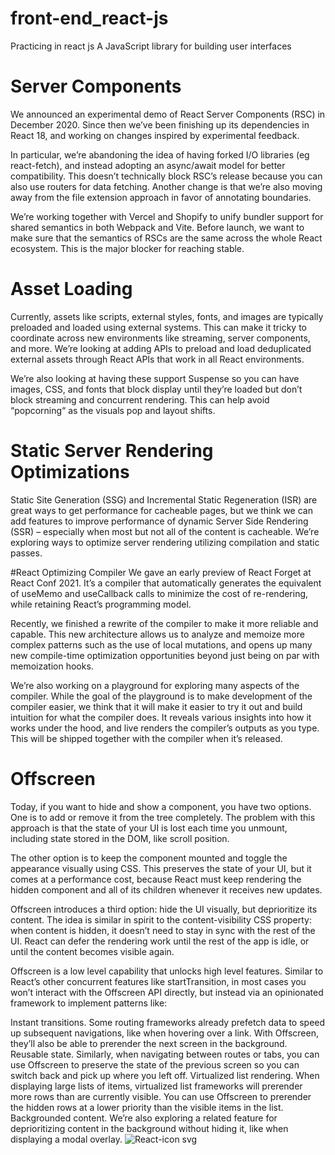 # front-end_react-js
Practicing in react js
A JavaScript library for building user interfaces

# Server Components
We announced an experimental demo of React Server Components (RSC) in December 2020. Since then we’ve been finishing up its dependencies in React 18, and working on changes inspired by experimental feedback.

In particular, we’re abandoning the idea of having forked I/O libraries (eg react-fetch), and instead adopting an async/await model for better compatibility. This doesn’t technically block RSC’s release because you can also use routers for data fetching. Another change is that we’re also moving away from the file extension approach in favor of annotating boundaries.

We’re working together with Vercel and Shopify to unify bundler support for shared semantics in both Webpack and Vite. Before launch, we want to make sure that the semantics of RSCs are the same across the whole React ecosystem. This is the major blocker for reaching stable.

# Asset Loading
Currently, assets like scripts, external styles, fonts, and images are typically preloaded and loaded using external systems. This can make it tricky to coordinate across new environments like streaming, server components, and more. We’re looking at adding APIs to preload and load deduplicated external assets through React APIs that work in all React environments.

We’re also looking at having these support Suspense so you can have images, CSS, and fonts that block display until they’re loaded but don’t block streaming and concurrent rendering. This can help avoid “popcorning“ as the visuals pop and layout shifts.

# Static Server Rendering Optimizations
Static Site Generation (SSG) and Incremental Static Regeneration (ISR) are great ways to get performance for cacheable pages, but we think we can add features to improve performance of dynamic Server Side Rendering (SSR) – especially when most but not all of the content is cacheable. We’re exploring ways to optimize server rendering utilizing compilation and static passes.

#React Optimizing Compiler
We gave an early preview of React Forget at React Conf 2021. It’s a compiler that automatically generates the equivalent of useMemo and useCallback calls to minimize the cost of re-rendering, while retaining React’s programming model.

Recently, we finished a rewrite of the compiler to make it more reliable and capable. This new architecture allows us to analyze and memoize more complex patterns such as the use of local mutations, and opens up many new compile-time optimization opportunities beyond just being on par with memoization hooks.

We’re also working on a playground for exploring many aspects of the compiler. While the goal of the playground is to make development of the compiler easier, we think that it will make it easier to try it out and build intuition for what the compiler does. It reveals various insights into how it works under the hood, and live renders the compiler’s outputs as you type. This will be shipped together with the compiler when it’s released.

# Offscreen
Today, if you want to hide and show a component, you have two options. One is to add or remove it from the tree completely. The problem with this approach is that the state of your UI is lost each time you unmount, including state stored in the DOM, like scroll position.

The other option is to keep the component mounted and toggle the appearance visually using CSS. This preserves the state of your UI, but it comes at a performance cost, because React must keep rendering the hidden component and all of its children whenever it receives new updates.

Offscreen introduces a third option: hide the UI visually, but deprioritize its content. The idea is similar in spirit to the content-visibility CSS property: when content is hidden, it doesn’t need to stay in sync with the rest of the UI. React can defer the rendering work until the rest of the app is idle, or until the content becomes visible again.

Offscreen is a low level capability that unlocks high level features. Similar to React’s other concurrent features like startTransition, in most cases you won’t interact with the Offscreen API directly, but instead via an opinionated framework to implement patterns like:

Instant transitions. Some routing frameworks already prefetch data to speed up subsequent navigations, like when hovering over a link. With Offscreen, they’ll also be able to prerender the next screen in the background.
Reusable state. Similarly, when navigating between routes or tabs, you can use Offscreen to preserve the state of the previous screen so you can switch back and pick up where you left off.
Virtualized list rendering. When displaying large lists of items, virtualized list frameworks will prerender more rows than are currently visible. You can use Offscreen to prerender the hidden rows at a lower priority than the visible items in the list.
Backgrounded content. We’re also exploring a related feature for deprioritizing content in the background without hiding it, like when displaying a modal overlay.
![React-icon svg](https://user-images.githubusercontent.com/110424000/187058686-eb79329b-ea06-4e0a-add2-17388f72798b.png)
